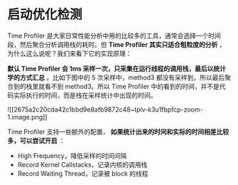 # 启动优化检测

Time Profiler 是大家日常性能分析中用的比较多的工具，通常会选择一个时间段，然后聚合分析调用栈的耗时。但 **Time Profiler 其实只适合粗粒度的分析** ，为什么这么说呢？我们来看下它的实现原理：

**默认 Time Profiler 会 1ms 采样一次，只采集在运行线程的调用栈，最后以统计学的方式汇总** 。比如下图中的 5 次采样中，method3 都没有采样到，所以最后聚合到的栈里就看不到 method3。所以 Time Profiler 中的看到的时间，并不是代码实际执行的时间，而是栈在采样统计中出现的时间。

![[2675a2c20cda42c1bbd9e8afb9872c48~tplv-k3u1fbpfcp-zoom-1.image.png]]

Time Profiler 支持一些额外的配置， **如果统计出来的时间和实际的时间相差比较多，可以尝试开启** ：

* High Frequency，降低采样的时间间隔
* Record Kernel Callstacks，记录内核的调用栈
* Record Waiting Thread，记录被 block 的线程
